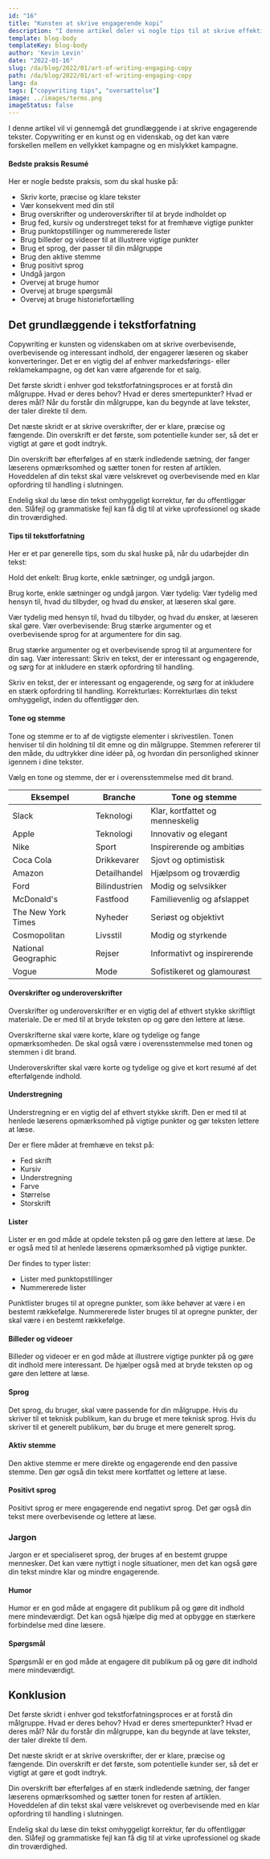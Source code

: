 ```yaml
---
id: "16"
title: "Kunsten at skrive engagerende kopi"
description: "I denne artikel deler vi nogle tips til at skrive effektiv kopi, der engagerer dit publikum og skaber resultater."
template: blog-body
templateKey: blog-body
author: 'Kevin Levin'
date: "2022-01-16"
slug: /da/blog/2022/01/art-of-writing-engaging-copy
path: /da/blog/2022/01/art-of-writing-engaging-copy
lang: da
tags: ["copywriting tips", "oversættelse"]
image: ../images/terms.png
imageStatus: false
---
```


I denne artikel vil vi gennemgå det grundlæggende i at skrive engagerende tekster. Copywriting er en kunst og en videnskab, og det kan være forskellen mellem en vellykket kampagne og en mislykket kampagne.


#### Bedste praksis Resumé

Her er nogle bedste praksis, som du skal huske på:

- Skriv korte, præcise og klare tekster
- Vær konsekvent med din stil
- Brug overskrifter og underoverskrifter til at bryde indholdet op
- Brug fed, kursiv og understreget tekst for at fremhæve vigtige punkter
- Brug punktopstillinger og nummererede lister
- Brug billeder og videoer til at illustrere vigtige punkter
- Brug et sprog, der passer til din målgruppe
- Brug den aktive stemme
- Brug positivt sprog
- Undgå jargon
- Overvej at bruge humor
- Overvej at bruge spørgsmål
- Overvej at bruge historiefortælling


## Det grundlæggende i tekstforfatning

Copywriting er kunsten og videnskaben om at skrive overbevisende, overbevisende og interessant indhold, der engagerer læseren og skaber konverteringer. Det er en vigtig del af enhver markedsførings- eller reklamekampagne, og det kan være afgørende for et salg.

Det første skridt i enhver god tekstforfatningsproces er at forstå din målgruppe. Hvad er deres behov? Hvad er deres smertepunkter? Hvad er deres mål? Når du forstår din målgruppe, kan du begynde at lave tekster, der taler direkte til dem.

Det næste skridt er at skrive overskrifter, der er klare, præcise og fængende. Din overskrift er det første, som potentielle kunder ser, så det er vigtigt at gøre et godt indtryk.

Din overskrift bør efterfølges af en stærk indledende sætning, der fanger læserens opmærksomhed og sætter tonen for resten af artiklen. Hoveddelen af din tekst skal være velskrevet og overbevisende med en klar opfordring til handling i slutningen.

Endelig skal du læse din tekst omhyggeligt korrektur, før du offentliggør den. Slåfejl og grammatiske fejl kan få dig til at virke uprofessionel og skade din troværdighed.

#### Tips til tekstforfatning

Her er et par generelle tips, som du skal huske på, når du udarbejder din tekst:

Hold det enkelt: Brug korte, enkle sætninger, og undgå jargon.

Brug korte, enkle sætninger og undgå jargon. Vær tydelig: Vær tydelig med hensyn til, hvad du tilbyder, og hvad du ønsker, at læseren skal gøre.

Vær tydelig med hensyn til, hvad du tilbyder, og hvad du ønsker, at læseren skal gøre. Vær overbevisende: Brug stærke argumenter og et overbevisende sprog for at argumentere for din sag.

Brug stærke argumenter og et overbevisende sprog til at argumentere for din sag. Vær interessant: Skriv en tekst, der er interessant og engagerende, og sørg for at inkludere en stærk opfordring til handling.

Skriv en tekst, der er interessant og engagerende, og sørg for at inkludere en stærk opfordring til handling. Korrekturlæs: Korrekturlæs din tekst omhyggeligt, inden du offentliggør den.

#### Tone og stemme

Tone og stemme er to af de vigtigste elementer i skrivestilen. Tonen henviser til din holdning til dit emne og din målgruppe. Stemmen refererer til den måde, du udtrykker dine idéer på, og hvordan din personlighed skinner igennem i dine tekster.

Vælg en tone og stemme, der er i overensstemmelse med dit brand.


| Eksempel            | Branche       | Tone og stemme                  |
| ------------------- | ------------- | ------------------------------- |
| Slack               | Teknologi     | Klar, kortfattet og menneskelig |
| Apple               | Teknologi     | Innovativ og elegant            |
| Nike                | Sport         | Inspirerende og ambitiøs        |
| Coca Cola           | Drikkevarer   | Sjovt og optimistisk            |
| Amazon              | Detailhandel  | Hjælpsom og troværdig           |
| Ford                | Bilindustrien | Modig og selvsikker             |
| McDonald's          | Fastfood      | Familievenlig og afslappet      |
| The New York Times  | Nyheder       | Seriøst og objektivt            |
| Cosmopolitan        | Livsstil      | Modig og styrkende              |
| National Geographic | Rejser        | Informativt og inspirerende     |
| Vogue               | Mode          | Sofistikeret og glamourøst      |


#### Overskrifter og underoverskrifter

Overskrifter og underoverskrifter er en vigtig del af ethvert stykke skriftligt materiale. De er med til at bryde teksten op og gøre den lettere at læse.

Overskrifterne skal være korte, klare og tydelige og fange opmærksomheden. De skal også være i overensstemmelse med tonen og stemmen i dit brand.

Underoverskrifter skal være korte og tydelige og give et kort resumé af det efterfølgende indhold.

#### Understregning

Understregning er en vigtig del af ethvert stykke skrift. Den er med til at henlede læserens opmærksomhed på vigtige punkter og gør teksten lettere at læse.

Der er flere måder at fremhæve en tekst på:

- Fed skrift
- Kursiv
- Understregning
- Farve
- Størrelse
- Storskrift

#### Lister

Lister er en god måde at opdele teksten på og gøre den lettere at læse. De er også med til at henlede læserens opmærksomhed på vigtige punkter.

Der findes to typer lister:

- Lister med punktopstillinger
- Nummererede lister

Punktlister bruges til at opregne punkter, som ikke behøver at være i en bestemt rækkefølge. Nummererede lister bruges til at opregne punkter, der skal være i en bestemt rækkefølge.
#### Billeder og videoer

Billeder og videoer er en god måde at illustrere vigtige punkter på og gøre dit indhold mere interessant. De hjælper også med at bryde teksten op og gøre den lettere at læse.

#### Sprog

Det sprog, du bruger, skal være passende for din målgruppe. Hvis du skriver til et teknisk publikum, kan du bruge et mere teknisk sprog. Hvis du skriver til et generelt publikum, bør du bruge et mere generelt sprog.

#### Aktiv stemme

Den aktive stemme er mere direkte og engagerende end den passive stemme. Den gør også din tekst mere kortfattet og lettere at læse.

#### Positivt sprog

Positivt sprog er mere engagerende end negativt sprog. Det gør også din tekst mere overbevisende og lettere at læse.

### Jargon

Jargon er et specialiseret sprog, der bruges af en bestemt gruppe mennesker. Det kan være nyttigt i nogle situationer, men det kan også gøre din tekst mindre klar og mindre engagerende.

#### Humor

Humor er en god måde at engagere dit publikum på og gøre dit indhold mere mindeværdigt. Det kan også hjælpe dig med at opbygge en stærkere forbindelse med dine læsere.

#### Spørgsmål

Spørgsmål er en god måde at engagere dit publikum på og gøre dit indhold mere mindeværdigt.
## Konklusion

Det første skridt i enhver god tekstforfatningsproces er at forstå din målgruppe. Hvad er deres behov? Hvad er deres smertepunkter? Hvad er deres mål? Når du forstår din målgruppe, kan du begynde at lave tekster, der taler direkte til dem.

Det næste skridt er at skrive overskrifter, der er klare, præcise og fængende. Din overskrift er det første, som potentielle kunder ser, så det er vigtigt at gøre et godt indtryk.

Din overskrift bør efterfølges af en stærk indledende sætning, der fanger læserens opmærksomhed og sætter tonen for resten af artiklen. Hoveddelen af din tekst skal være velskrevet og overbevisende med en klar opfordring til handling i slutningen.

Endelig skal du læse din tekst omhyggeligt korrektur, før du offentliggør den. Slåfejl og grammatiske fejl kan få dig til at virke uprofessionel og skade din troværdighed.